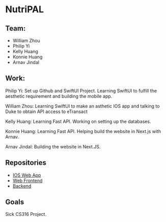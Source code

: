 # NutriPAL

## Team:
- William Zhou
- Philip Yi
- Kelly Huang
- Konnie Huang
- Arnav Jindal 

## Work:

Philip Yi: Set up Github and SwiftUI Project. Learning SwiftUI to fulfill the aesthetic requirement and building the mobile app.

William Zhou: Learning SwiftUI to make an asthetic IOS app and talking to Duke to obtain API access to eTransact

Kelly Huang: Learning Fast API. Working on setting up the databases.

Konnie Huang: Learning Fast API. Helping build the website in Next.js with Arnav.

Arnav Jindal: Building the website in Next.JS.

## Repositories

- [IOS Web App](https://github.com/NutriPalDuke/NutriPal-IOS)
- [Web Frontend](https://github.com/NutriPalDuke/NutriPal-Web)
- [Backend](https://github.com/NutriPalDuke/NutriPal-Backend)

## Goals

Sick CS316 Project.
